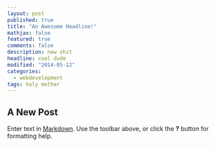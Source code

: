```yaml
---
layout: post
published: true
title: "An Awesome Headline!"
mathjax: false
featured: true
comments: false
description: new shit
headline: cool dude
modified: "2014-05-12"
categories: 
  - webdevelopment
tags: holy mother
---
```


## A New Post

Enter text in [Markdown](http://daringfireball.net/projects/markdown/). Use the toolbar above, or click the **?** button for formatting help.
